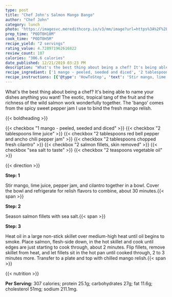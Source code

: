 ```yaml
---
type: post
title: "Chef John's Salmon Mango Bango"
author: "Chef John"
category: lunch
photo: "https://imagesvc.meredithcorp.io/v3/mm/image?url=https%3A%2F%2Fimages.media-allrecipes.com%2Fuserphotos%2F2744045.jpg"
prep_time: "P0DT0H10M"
cook_time: "P0DT0H5M"
recipe_yield: "2 servings"
rating_value: 4.728971962616822
review_count: 107
calories: "306.6 calories"
date_published: 12/21/2019 03:23 PM
description: "What's the best thing about being a chef? It's being able to name your dishes anything you want! The exotic, tropical tang of the fruit and the richness of the wild salmon work wonderfully together. The 'bango' comes from the spicy sweet pepper jam I use to bind the fresh mango relish."
recipe_ingredient: ['1 mango - peeled, seeded and diced', '2 tablespoons lime juice', '2 tablespoons red bell pepper and ancho chili pepper jam', '2 tablespoons chopped fresh cilantro', '2 salmon fillets, skin removed', 'sea salt to taste', '2 teaspoons vegetable oil']
recipe_instructions: [{'@type': 'HowToStep', 'text': 'Stir mango, lime juice, pepper jam, and cilantro together in a bowl. Cover the bowl and refrigerate for relish flavors to combine, about 30 minutes.\n'}, {'@type': 'HowToStep', 'text': 'Season salmon fillets with sea salt.\n'}, {'@type': 'HowToStep', 'text': 'Heat oil in a large non-stick skillet over medium-high heat until oil begins to smoke. Place salmon, flesh-side down, in the hot skillet and cook until edges are just starting to cook through, about 2 minutes. Flip fillets, remove skillet from heat, and let fillets sit in the hot pan until cooked through, 2 to 3 minutes more. Transfer to a plate and top with chilled mango relish.\n'}]
---
```


What's the best thing about being a chef? It's being able to name your dishes anything you want! The exotic, tropical tang of the fruit and the richness of the wild salmon work wonderfully together. The 'bango' comes from the spicy sweet pepper jam I use to bind the fresh mango relish. 

{{< boldheading >}}

{{< checkbox "1  mango - peeled, seeded and diced" >}}
{{< checkbox "2 tablespoons lime juice" >}}
{{< checkbox "2 tablespoons red bell pepper and ancho chili pepper jam" >}}
{{< checkbox "2 tablespoons chopped fresh cilantro" >}}
{{< checkbox "2  salmon fillets, skin removed" >}}
{{< checkbox "sea salt to taste" >}}
{{< checkbox "2 teaspoons vegetable oil" >}}


{{< direction >}}

**Step: 1**

Stir mango, lime juice, pepper jam, and cilantro together in a bowl. Cover the bowl and refrigerate for relish flavors to combine, about 30 minutes.{{< span >}}

**Step: 2**

Season salmon fillets with sea salt.{{< span >}}

**Step: 3**

Heat oil in a large non-stick skillet over medium-high heat until oil begins to smoke. Place salmon, flesh-side down, in the hot skillet and cook until edges are just starting to cook through, about 2 minutes. Flip fillets, remove skillet from heat, and let fillets sit in the hot pan until cooked through, 2 to 3 minutes more. Transfer to a plate and top with chilled mango relish.{{< span >}}

{{< nutrition >}}

**Per Serving:** 307 calories; protein 25.1g; carbohydrates 27g; fat 11.6g; cholesterol 51mg; sodium 211.1mg.